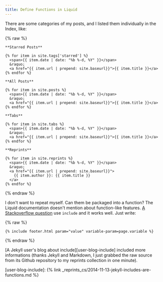 ```yaml
---
title: Define Functions in Liquid
---
```


There are some categories of my posts, and I listed them individually
in the Index, like:

{% raw %}
```
**Starred Posts**

{% for item in site.tags['starred'] %}
  <span>{{ item.date | date: "%b %-d, %Y" }}</span>
  &raquo;
  <a href="{{ item.url | prepend: site.baseurl}}">{{ item.title }}</a>
{% endfor %}

**All Posts**

{% for item in site.posts %}
  <span>{{ item.date | date: "%b %-d, %Y" }}</span>
  &raquo;
  <a href="{{ item.url | prepend: site.baseurl}}">{{ item.title }}</a>
{% endfor %}

**Tabs**

{% for item in site.tabs %}
  <span>{{ item.date | date: "%b %-d, %Y" }}</span>
  &raquo;
  <a href="{{ item.url | prepend: site.baseurl}}">{{ item.title }}</a>
{% endfor %}

**Reprints**

{% for item in site.reprints %}
  <span>{{ item.date | date: "%b %-d, %Y" }}</span>
  &raquo;
  <a href="{{ item.url | prepend: site.baseurl}}">
    {{ item.author }}: {{ item.title }}
  </a>
{% endfor %}
```
{% endraw %}

I don't want to repeat myself. Can them be packaged into a function?
The Liquid documentation doesn't mention about function-like
features. [A Stackoverflow question][so-liquid-function] use `include`
and it works well. Just write:

{% raw %}
```liquid
{% include footer.html param="value" variable-param=page.variable %}
```
{% endraw %}

[so-liquid-function]: https://stackoverflow.com/questions/21976330/passing-parameters-to-inclusion-in-liquid-templates

[A Jekyll user's blog about include][user-blog-include] included more
informations (thanks Jekyll and Markdown, I just grabbed the raw
source from its Github repository to my reprints collection in one
minute).

[user-blog-include]: {% link _reprints_cs/2014-11-13-jekyll-includes-are-functions.md %}
